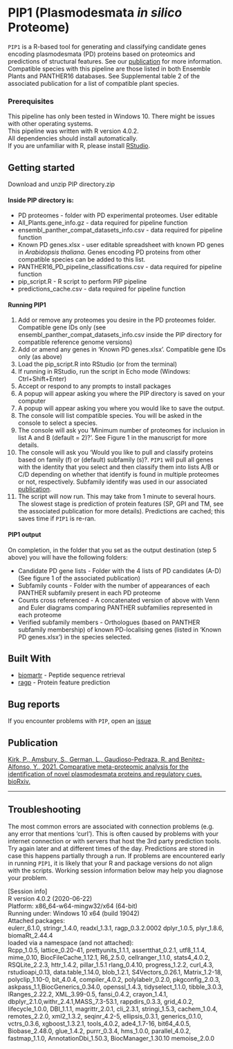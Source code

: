 # PIP1 (Plasmodesmata *in silico* Proteome)
`PIP1` is a R-based tool for generating and classifying candidate genes encoding plasmodesmata (PD) proteins based on proteomics and predictions of structural features. See our [publication](https://www.biorxiv.org/content/10.1101/2021.05.04.442592v2) for more information.  
Compatible species with this pipeline are those listed in both Ensemble Plants and PANTHER16 databases. See Supplemental table 2 of the associated publication for a list of compatible plant species.  
### Prerequisites
This pipeline has only been tested in Windows 10. There might be issues with other operating systems.  
This pipeline was written with R version 4.0.2.  
All dependencies should install automatically.  
If you are unfamiliar with R, please install [RStudio](https://rstudio.com/products/rstudio/download/).  
## Getting started
Download and unzip PIP directory.zip
#### Inside PIP directory is:  
- PD proteomes - folder with PD experimental proteomes. User editable  
- All_Plants.gene_info.gz - data required for pipeline function  
- ensembl_panther_compat_datasets_info.csv - data required for pipeline function  
- Known PD genes.xlsx   - user editable spreadsheet with known PD genes in *Arabidopsis thaliana*. Genes encoding PD proteins from other compatible species can be added to this list.  
- PANTHER16_PD_pipeline_classifications.csv - data required for pipeline function  
- pip_script.R - R script to perform PIP pipeline  
- predictions_cache.csv - data required for pipeline function  
#### Running PIP1
1.	Add or remove any proteomes you desire in the PD proteomes folder. Compatible gene IDs only (see ensembl_panther_compat_datasets_info.csv inside the PIP directory for compatible reference genome versions)  
2.	Add or amend any genes in ‘Known PD genes.xlsx’.  Compatible gene IDs only (as above)  
3.	Load the pip_script.R into RStudio (or from the terminal)  
4.	If running in RStudio, run the script in Echo mode (Windows: Ctrl+Shift+Enter)  
5.	Accept or respond to any prompts to install packages  
6.	A popup will appear asking you where the PIP directory is saved on your computer  
7.	A popup will appear asking you where you would like to save the output.  
8.	The console will list compatible species. You will be asked in the console to select a species.
9.	The console will ask you ‘Minimum number of proteomes for inclusion in list A and B (default = 2)?’. See Figure 1 in the manuscript for more details.  
10.	The console will ask you ‘Would you like to pull and classify proteins based on family (f) or (default) subfamily (s)?. `PIP1` will pull all genes with the identity that you select and then classify them into lists A/B or C/D depending on whether that identify is found in multiple proteomes or not, respectively. Subfamily identify was used in our associated [publication](https://www.biorxiv.org/content/10.1101/2021.05.04.442592v2).  
11.	The script will now run. This may take from 1 minute to several hours. The slowest stage is prediction of protein features (SP, GPI and TM, see the associated publication for more details). Predictions are cached; this saves time if `PIP1` is re-ran.   
#### PIP1 output
On completion, in the folder that you set as the output destination (step 5 above) you will have the following folders:  
- Candidate PD gene lists - Folder with the 4 lists of PD candidates (A-D) (See figure 1 of the associated publication)  
- Subfamily counts - Folder with the number of appearances of each PANTHER subfamily present in each PD proteome  
- Counts cross referenced - A concatenated version of above with Venn and Euler diagrams comparing PANTHER subfamilies represented in each proteome  
- Verified subfamily members - Orthologues (based on PANTHER subfamily membership) of known PD-localising genes (listed in ‘Known PD genes.xlsx’) in the species selected.   

## Built With

* [biomartr](https://github.com/ropensci/biomartr) - Peptide sequence retrieval
* [ragp](https://github.com/missuse/ragp) - Protein feature prediction

## Bug reports
If you encounter problems with `PIP`, open an [issue](https://github.com/PhilPlantMan/PIP/issues)

## Publication
[Kirk, P., Amsbury, S., German, L., Gaudioso-Pedraza, R. and Benitez-Alfonso, Y., 2021. Comparative meta-proteomic analysis for the identification of novel plasmodesmata proteins and regulatory cues. bioRxiv.](https://www.biorxiv.org/content/10.1101/2021.05.04.442592v2)
**********
## Troubleshooting
The most common errors are associated with connection problems (e.g. any error that mentions ‘curl’). This is often caused by problems with your internet connection or with servers that host the 3rd party prediction tools. Try again later and at different times of the day. Predictions are stored in case this happens partially through a run.
If problems are encountered early in running `PIP1`, it is likely that your R and package versions do not align with the scripts. Working session information below may help you diagnose your problem.

[Session info]  
R version 4.0.2 (2020-06-22)  
Platform: x86_64-w64-mingw32/x64 (64-bit)  
Running under: Windows 10 x64 (build 19042)  
Attached packages:  
eulerr_6.1.0, stringr_1.4.0, readxl_1.3.1, ragp_0.3.2.0002 dplyr_1.0.5, plyr_1.8.6, biomaRt_2.44.4   
loaded via a namespace (and not attached):  
Rcpp_1.0.5, lattice_0.20-41, prettyunits_1.1.1, assertthat_0.2.1, utf8_1.1.4, mime_0.10, BiocFileCache_1.12.1, R6_2.5.0, cellranger_1.1.0, stats4_4.0.2, RSQLite_2.2.3, httr_1.4.2, pillar_1.5.1         rlang_0.4.10, progress_1.2.2, curl_4.3, rstudioapi_0.13, data.table_1.14.0, blob_1.2.1, S4Vectors_0.26.1, Matrix_1.2-18, polyclip_1.10-0, bit_4.0.4, compiler_4.0.2, polylabelr_0.2.0, pkgconfig_2.0.3, askpass_1.1,BiocGenerics_0.34.0, openssl_1.4.3, tidyselect_1.1.0, tibble_3.0.3, IRanges_2.22.2, XML_3.99-0.5, fansi_0.4.2, crayon_1.4.1, dbplyr_2.1.0,withr_2.4.1,MASS_7.3-53.1, rappdirs_0.3.3, grid_4.0.2, lifecycle_1.0.0, DBI_1.1.1, magrittr_2.0.1, cli_2.3.1, stringi_1.5.3, cachem_1.0.4, remotes_2.2.0, xml2_1.3.2, seqinr_4.2-5, ellipsis_0.3.1, generics_0.1.0, vctrs_0.3.6, xgboost_1.3.2.1, tools_4.0.2, ade4_1.7-16, bit64_4.0.5, Biobase_2.48.0, glue_1.4.2, purrr_0.3.4, hms_1.0.0, parallel_4.0.2, fastmap_1.1.0, AnnotationDbi_1.50.3, BiocManager_1.30.10  memoise_2.0.0       

